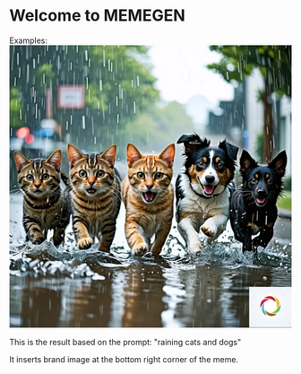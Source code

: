 # Welcome to MEMEGEN

Examples:
![Raining cats and dogs](https://github.com/jswebguru/meme_gen/blob/main/result/generated_meme.png)

This is the result based on the prompt: "raining cats and dogs"

It inserts brand image at the bottom right corner of the meme.

